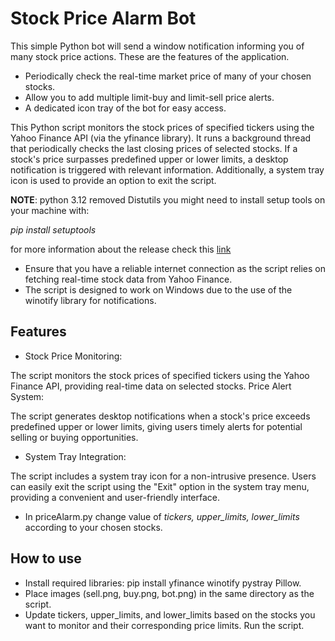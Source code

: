 # Stock Price Alarm Bot
This simple Python bot will send a window notification informing you of many stock price actions.
These are the features of the application.
+ Periodically check the real-time market price of many of your chosen stocks.
+ Allow you to add multiple limit-buy and limit-sell price alerts.
+ A dedicated icon tray of the bot for easy access.

This Python script monitors the stock prices of specified tickers using the Yahoo Finance API (via the yfinance library). It runs a background thread that periodically checks the last closing prices of selected stocks. If a stock's price surpasses predefined upper or lower limits, a desktop notification is triggered with relevant information. Additionally, a system tray icon is used to provide an option to exit the script.

**NOTE**: python 3.12 removed Distutils you might need to install setup tools on your machine with:

_pip install setuptools_ 

for more information about the release check this [link](https://docs.python.org/3/whatsnew/3.12.html#:~:text=This%20article%20explains%20the%20new,released%20on%20October%202%2C%202023.) 
+ Ensure that you have a reliable internet connection as the script relies on fetching real-time stock data from Yahoo Finance.
+ The script is designed to work on Windows due to the use of the winotify library for notifications.

## Features
+ Stock Price Monitoring:

The script monitors the stock prices of specified tickers using the Yahoo Finance API, providing real-time data on selected stocks.
 Price Alert System:

The script generates desktop notifications when a stock's price exceeds predefined upper or lower limits, giving users timely alerts for potential selling or buying opportunities.
+ System Tray Integration:

The script includes a system tray icon for a non-intrusive presence. Users can easily exit the script using the "Exit" option in the system tray menu, providing a convenient and user-friendly interface.

+ In priceAlarm.py change value of *tickers, upper_limits, lower_limits* according to your chosen stocks.
## How to use
+ Install required libraries: pip install yfinance winotify pystray Pillow.
+ Place images (sell.png, buy.png, bot.png) in the same directory as the script.
+ Update tickers, upper_limits, and lower_limits based on the stocks you want to monitor and their corresponding price limits.
Run the script.


